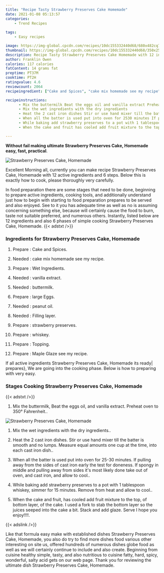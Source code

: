 ```yaml
---
title: "Recipe Tasty Strawberry Preserves Cake Homemade"
date: 2021-01-08 05:13:57
categories:
    - Trend Recipes
    
tags:
    - Easy recipes

image: https://img-global.cpcdn.com/recipes/10dc155332440d68/680x482cq70/strawberry-preserves-cake-homemade-recipe-main-photo.jpg
thumbnail: https://img-global.cpcdn.com/recipes/10dc155332440d68/350x250cq70/strawberry-preserves-cake-homemade-recipe-main-photo.jpg
description: Recipe Tasty Strawberry Preserves Cake Homemade with 12 ingredients and 6 stages of easy cooking.
author: Franklin Owen
calories: 117 calories
fatContent: 14 grams fat
preptime: PT37M
cooktime: PT2H
ratingvalue: 4.6
reviewcount: 2064
recipeingredient: ["Cake and Spices", "cake mix homemade see my recipe", "Wet Ingredients", "vanilla extract", "buttermilk", "large Eggs", "peanut oil", "Filling layer", "strawberry preserves", "whiskey", "Topping", "Maple Glaze see my recipe"]

recipeinstructions: 
      - Mix the buttermilk Beat the eggs oil and vanilla extract Preheat oven to 350 Fahrenheit 
      - Mix the wet ingredients with the dry ingredients 
      - Heat the 2 cast iron dishes Stir or use hand mixer till the batter is smooth and no lumps Measure equal amounts one cup at the time into each cast iron dish 
      - When all the batter is used put into oven for 2530 minutes If pulling away from the sides of cast iron early the test for doneness If spongy in middle and pulling away from sides its most likely done take out of oven and cast iron and allow to cool 
      - While baking add strawberry preserves to a pot with 1 tablespoon whiskey simmer for 15 minutes Remove from heat and allow to cool 
      - When the cake and fruit has cooled add fruit mixture to the top of bottom layer of the cake I used a fork to stab the bottom layer so the juices seeped into the cake a bit Stack and add glaze Serve I hope you enjoy

---
```




**Without fail making ultimate Strawberry Preserves Cake, Homemade easy, fast, practical**. 


![Strawberry Preserves Cake, Homemade](https://img-global.cpcdn.com/recipes/10dc155332440d68/680x482cq70/strawberry-preserves-cake-homemade-recipe-main-photo.jpg "Strawberry Preserves Cake, Homemade")




Excellent Morning all, currently you can make recipe Strawberry Preserves Cake, Homemade with 12 active ingredients and 6 steps. Below this is exactly how to cook, please thoroughly very carefully.

In food preparation there are some stages that need to be done, beginning to prepare active ingredients, cooking tools, and additionally understand just how to begin with starting to food preparation prepares to be served and also enjoyed. See to it you has adequate time as well as no is assuming concerning something else, because will certainly cause the food to burn, taste not suitable preferred, and numerous others. Instantly, listed below are 12 ingredients and also 6 phases of simple cooking Strawberry Preserves Cake, Homemade.
{{< adstxt />}}

### Ingredients for Strawberry Preserves Cake, Homemade


1. Prepare  : Cake and Spices.

1. Needed  : cake mix homemade see my recipe.

1. Prepare  : Wet Ingredients.

1. Needed  : vanilla extract.

1. Needed  : buttermilk.

1. Prepare  : large Eggs.

1. Needed  : peanut oil.

1. Needed  : Filling layer.

1. Prepare  : strawberry preserves.

1. Prepare  : whiskey.

1. Prepare  : Topping.

1. Prepare  : Maple Glaze see my recipe.



If all active ingredients Strawberry Preserves Cake, Homemade its ready| prepares}, We are going into the cooking phase. Below is how to preparing with very easy.

### Stages Cooking Strawberry Preserves Cake, Homemade

{{< adstxt />}}


1. Mix the buttermilk, Beat the eggs oil, and vanilla extract. Preheat oven to 350° Fahrenheit..



![Strawberry Preserves Cake, Homemade](https://img-global.cpcdn.com/steps/f39837d50434d34c/160x128cq70/strawberry-preserves-cake-homemade-recipe-step-1-photo.jpg" "Strawberry Preserves Cake, Homemade")



1. Mix the wet ingredients with the dry ingredients..



1. Heat the 2 cast iron dishes. Stir or use hand mixer till the batter is smooth and no lumps. Measure equal amounts one cup at the time, into each cast iron dish..



1. When all the batter is used put into oven for 25-30 minutes. If pulling away from the sides of cast iron early the test for doneness. If spongy in middle and pulling away from sides it&#39;s most likely done take out of oven, and cast iron, and allow to cool..



1. While baking add strawberry preserves to a pot with 1 tablespoon whiskey, simmer for 15 minutes. Remove from heat and allow to cool..



1. When the cake and fruit, has cooled add fruit mixture to the top, of bottom layer, of the cake. I used a fork to stab the bottom layer so the juices seeped into the cake a bit. Stack and add glaze. Serve I hope you enjoy!!!!.





{{< adslink />}}

Like that formula easy make with established dishes Strawberry Preserves Cake, Homemade, you also do try to find more dishes food various other interesting on site us, offered hundreds of numerous dishes globe food as well as we will certainly continue to include and also create. Beginning from cuisine healthy simple, tasty, and also nutritious to cuisine fatty, hard, spicy, wonderful, salty acid gets on our web page. Thank you for reviewing the ultimate dish Strawberry Preserves Cake, Homemade.
